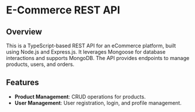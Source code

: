 # E-Commerce REST API

## Overview

This is a TypeScript-based REST API for an eCommerce platform, built using Node.js and Express.js. It leverages Mongoose for database interactions and supports MongoDB. The API provides endpoints to manage products, users, and orders.

## Features

- **Product Management**: CRUD operations for products.
- **User Management**: User registration, login, and profile management.

